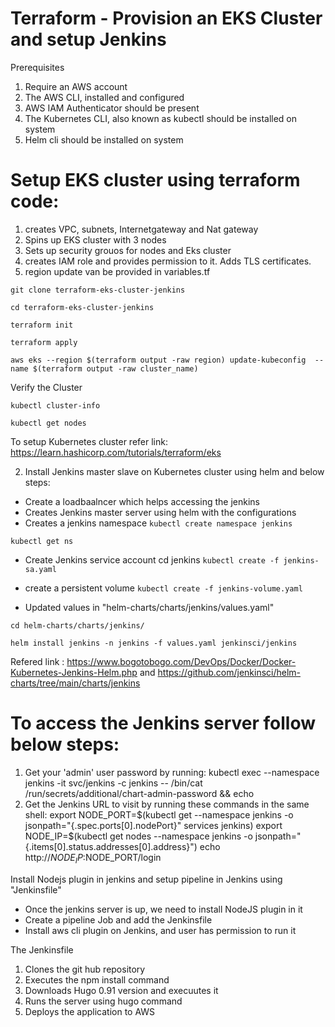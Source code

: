 # Terraform - Provision an EKS Cluster and setup Jenkins

Prerequisites
1. Require an AWS account
2. The AWS CLI, installed and configured
3. AWS IAM Authenticator should be present
4. The Kubernetes CLI, also known as kubectl should be installed on system
5. Helm cli should be installed on system

# Setup EKS cluster using terraform code:
1. creates VPC, subnets, Internetgateway and Nat gateway
2. Spins up EKS cluster with 3 nodes
3. Sets up security grouos for nodes and Eks cluster
4. creates IAM role and provides permission to it. Adds TLS certificates.
5. region update van be provided in variables.tf


`git clone terraform-eks-cluster-jenkins`

`cd terraform-eks-cluster-jenkins`

`terraform init`

`terraform apply`

`aws eks --region $(terraform output -raw region) update-kubeconfig 
    --name $(terraform output -raw cluster_name)`

Verify the Cluster

`kubectl cluster-info`

`kubectl get nodes`

To setup Kubernetes cluster refer link: https://learn.hashicorp.com/tutorials/terraform/eks

2. Install Jenkins master slave on Kubernetes cluster using helm and below steps:
- Create a loadbaalncer which helps accessing the jenkins
- Creates Jenkins master server using helm with the configurations
- Creates a jenkins namespace
`kubectl create namespace jenkins`

`kubectl get ns`

- Create Jenkins service account
cd jenkins
`kubectl create -f jenkins-sa.yaml`

- create a persistent volume
`kubectl create -f jenkins-volume.yaml`

- Updated values in "helm-charts/charts/jenkins/values.yaml"


`cd helm-charts/charts/jenkins/`

`helm install jenkins -n jenkins -f values.yaml jenkinsci/jenkins`


Refered link : https://www.bogotobogo.com/DevOps/Docker/Docker-Kubernetes-Jenkins-Helm.php and https://github.com/jenkinsci/helm-charts/tree/main/charts/jenkins

# To access the Jenkins server follow below steps:

1. Get your 'admin' user password by running:
  kubectl exec --namespace jenkins -it svc/jenkins -c jenkins -- /bin/cat /run/secrets/additional/chart-admin-password && echo
2. Get the Jenkins URL to visit by running these commands in the same shell:
  export NODE_PORT=$(kubectl get --namespace jenkins -o jsonpath="{.spec.ports[0].nodePort}" services jenkins)
  export NODE_IP=$(kubectl get nodes --namespace jenkins -o jsonpath="{.items[0].status.addresses[0].address}")
  echo http://$NODE_IP:$NODE_PORT/login

Install Nodejs plugin in jenkins and setup pipeline in Jenkins using "Jenkinsfile"
- Once the jenkins server is up, we need to install NodeJS plugin in it
- Create a pipeline Job and add the Jenkinsfile
- Install aws cli plugin on Jenkins, and user has permission to run it

The Jenkinsfile
1. Clones the git hub repository
2. Executes the npm install command
3. Downloads Hugo 0.91 version and execuutes it
4. Runs the server using hugo command
5. Deploys the application to AWS



